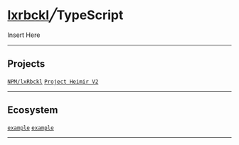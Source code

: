 # [lxrbckl](https://github.com/lxRbckl/lxRbckl/blob/main/README.md)╱TypeScript
<p align="justify">
Insert Here
</p>

---

## Projects
[`NPM/lxRbckl`](https://github.com/lxRbckl/lxRbckl/tree/NPM)
[`Project Heimir V2`](https://github.com/lxRbckl/Project-Heimir/tree/V2) 

---

## Ecosystem
[`example`]() 
[`example`]()

---